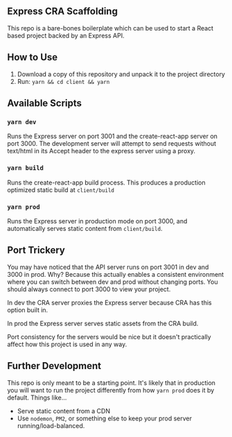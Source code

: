 Express CRA Scaffolding
--------------------

This repo is a bare-bones boilerplate which can be used to start a React based project backed by an Express API.

## How to Use
  
1. Download a copy of this repository and unpack it to the project directory
2. Run: `yarn && cd client && yarn`

## Available Scripts

### `yarn dev`

Runs the Express server on port 3001 and the create-react-app server on port 3000. The development server will attempt to send requests without text/html in its Accept header to the express server using a proxy.

### `yarn build`

Runs the create-react-app build process. This produces a production optimized static build at `client/build`

### `yarn prod`

Runs the Express server in production mode on port 3000, and automatically serves static content from `client/build`.

## Port Trickery

You may have noticed that the API server runs on port 3001 in dev and 3000 in prod. Why? Because this actually enables a consistent environment where you can switch between dev and prod without changing ports. You should always connect to port 3000 to view your project.
 
In dev the CRA server proxies the Express server because CRA has this option built in.
  
In prod the Express server serves static assets from the CRA build.

Port consistency for the servers would be nice but it doesn't practically affect how this project is used in any way.

## Further Development

This repo is only meant to be a starting point. It's likely that in production you will want to run the project differently from how `yarn prod` does it by default. Things like...

* Serve static content from a CDN
* Use `nodemon`, `PM2`, or something else to keep your prod server running/load-balanced. 